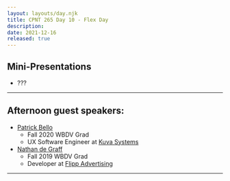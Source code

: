 ```yaml
---
layout: layouts/day.njk
title: CPNT 265 Day 10 - Flex Day
description: 
date: 2021-12-16
released: true
---
```


## Mini-Presentations
- ???

---

## Afternoon guest speakers: 
- [Patrick Bello](https://www.linkedin.com/in/mayorbello/)
    - Fall 2020 WBDV Grad
    - UX Software Engineer at [Kuva Systems](https://www.kuvasystems.com/)
- [Nathan de Graff](https://www.linkedin.com/in/nathan-de-graaf-57591a196)
    - Fall 2019 WBDV Grad
    - Developer at [Flipp Advertising](https://thinkflipp.com/)

---
